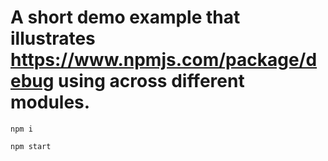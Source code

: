 # A short demo example that illustrates https://www.npmjs.com/package/debug using across different modules.


`npm i`

`npm start`


